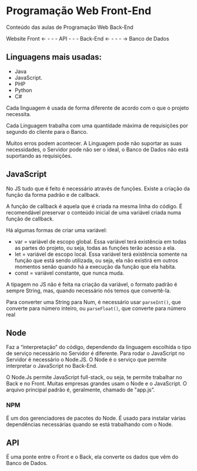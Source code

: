 # Programação Web Front-End
Conteúdo das aulas de Programação Web Back-End

Website Front ← - - - API - - - Back-End ← - - - → Banco de Dados

## Linguagens mais usadas:
- Java
- JavaScript.
- PHP
- Python
- C#

Cada linguagem é usada de forma diferente de acordo com o que o projeto necessita.

Cada Linguagem trabalha com uma quantidade máxima de requisições por segundo do cliente para o Banco.

Muitos erros podem acontecer. A Linguagem pode não suportar as suas necessidades, o Servidor pode não ser o ideal, o Banco de Dados não está suportando as requisições.

## JavaScript
No JS tudo que é feito é necessário através de funções. Existe a criação da função da forma padrão e de callback.

A função de callback é aquela que é criada na mesma linha do código. É recomendável preservar o conteúdo inicial de uma variável criada numa função de callback.

Há algumas formas de criar uma variável:
- var = variável de escopo global.
Essa variável terá existência em todas as partes do projeto, ou seja, todas as funções terão acesso a ela.
- let = variável de escopo local.
Essa variável terá existência somente na função que está sendo utilizada, ou seja, ela não existirá em outros momentos senão quando há a execução da função que ela habita.
- const = variável constante, que nunca muda.

A tipagem no JS não é feita na criação da variável, o formato padrão é sempre String, mas, quando necessário nós temos que convertê-la.

Para converter uma String para Num, é necessário usar ` parseInt() `, que converte para número inteiro, ou ` parseFloat() `, que converte para número real

## Node
Faz a “interpretação” do código, dependendo da linguagem escolhida o tipo de serviço necessário no Servidor é diferente. Para rodar o JavaScript no Servidor é necessário o Node.JS. O Node é o serviço que permite interpretar o JavaScript no Back-End.

O Node.Js permite JavaScript full-stack, ou seja, te permite trabalhar no Back e no Front. Muitas empresas grandes usam o Node e o JavaScript. O arquivo principal padrão é, geralmente, chamado de "app.js”.
### NPM
É um dos gerenciadores de pacotes do Node. É usado para instalar várias dependências necessárias quando se está trabalhando com o Node.

## API
É uma ponte entre o Front e o Back, ela converte os dados que vêm do Banco de Dados.

